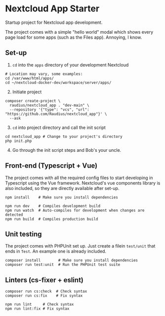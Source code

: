 # Nextcloud App Starter
Startup project for Nextcloud app development. 

The project comes with a simple "hello world" modal which shows every page load for some apps (such as the Files app). Annoying, I know.

## Set-up

1. `cd` into the `apps` directory of your development Nextcloud
```shell
# Location may vary, some examples:
cd /var/www/html/apps/
cd ~/nextcloud-docker-dev/workspace/server/apps/
```

2. Initiate project
```shell
composer create-project \
  raudius/nextcloud_app . "dev-main" \
  --repository '{"type": "vcs", "url": "https://github.com/Raudius/nextcloud_app"}' \
  --ask
```

3. `cd` into project directory and call the init script
```shell
cd nextcloud_app # Change to your project's directory
php init.php
```

4. Go through the init script steps and Bob's your uncle.


## Front-end (Typescript + Vue)

The project comes with all the required config files to start developing in Typescript using the Vue framework. Nextcloud's vue components library is also included, so they are directly available after set-up.

```shell
npm install    # Make sure you install dependencies 

npm run dev    # Compiles development build
npm run watch  # Auto-compiles for development when changes are detected
npm run build  # Compiles production build
```

## Unit testing

The project comes with PHPUnit set up. Just create a filein `test/unit` that ends in `Test`. An example one is already included.

```shell
composer install        # Make sure you install dependencies 
composer run test:unit  # Run the PHPUnit test suite
```

## Linters (cs-fixer + eslint)

```shell
composer run cs:check  # Check syntax
composer run cs:fix    # Fix syntax
```

```shell
npm run lint     # Check syntax
npm run lint:fix # Fix syntax
```
